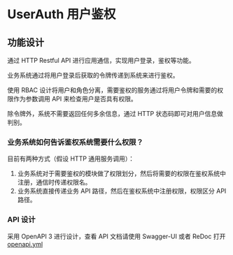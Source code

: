 # UserAuth 用户鉴权

## 功能设计

通过 HTTP Restful API 进行应用通信，实现用户登录，鉴权等功能。

业务系统通过将用户登录后获取的令牌传递到系统来进行鉴权。

使用 RBAC 设计将用户和角色分离，需要鉴权的服务通过将用户令牌和需要的权限作为参数调用 API 来检查用户是否具有权限。

除令牌外，系统不需要返回任何多余信息，通过 HTTP 状态码即可对用户信息做判别。

### 业务系统如何告诉鉴权系统需要什么权限？

目前有两种方式（假设 HTTP 通用服务调用）：

1. 业务系统对于需要鉴权的模块做了权限划分，然后将需要的权限在鉴权系统中注册，通信时传递权限名。
2. 业务系统直接传递业务 API 路径，然后在鉴权系统中注册权限，权限区分 API 路径。

### API 设计

采用 OpenAPI 3 进行设计，查看 API 文档请使用 Swagger-UI 或者 ReDoc 打开 [openapi.yml](./openapi.yml)
